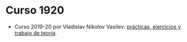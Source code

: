 # Curso 1920

- Curso 2019-20 por Vladislav Nikolov Vasilev: [prácticas, ejercicios y trabajo de teoría](https://github.com/Vol0kin/ugr-ptc).
